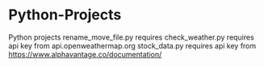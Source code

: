 # Python-Projects
Python projects
rename_move_file.py requires <pip install MovieSerieTorrent>
check_weather.py requires api key from api.openweathermap.org
stock_data.py requires api key from https://www.alphavantage.co/documentation/
